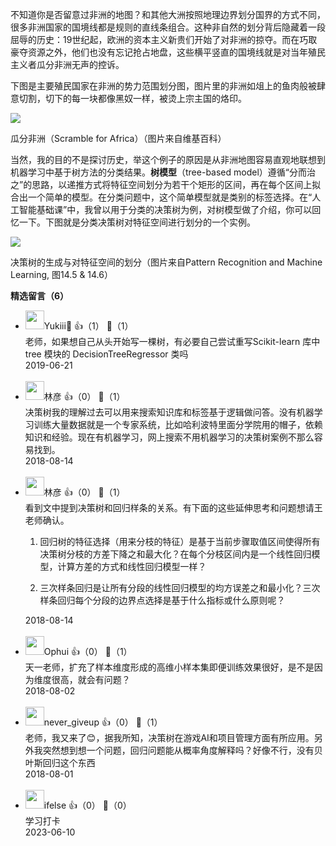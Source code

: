 不知道你是否留意过非洲的地图？和其他大洲按照地理边界划分国界的方式不同，很多非洲国家的国境线都是规则的直线条组合。这种非自然的划分背后隐藏着一段屈辱的历史：19世纪起，欧洲的资本主义新贵们开始了对非洲的掠夺。而在巧取豪夺资源之外，他们也没有忘记抢占地盘，这些横平竖直的国境线就是对当年殖民主义者瓜分非洲无声的控诉。

下图是主要殖民国家在非洲的势力范围划分图，图片里的非洲如俎上的鱼肉般被肆意切割，切下的每一块都像黑奴一样，被烫上宗主国的烙印。

![](https://static001.geekbang.org/resource/image/3c/04/3c362a8d983a7fa659758f764ae95d04.png?wh=1280%2A633)

瓜分非洲（Scramble for Africa）（图片来自维基百科）

当然，我的目的不是探讨历史，举这个例子的原因是从非洲地图容易直观地联想到机器学习中基于树方法的分类结果。**树模型**（tree-based model）遵循“分而治之”的思路，以递推方式将特征空间划分为若干个矩形的区间，再在每个区间上拟合出一个简单的模型。在分类问题中，这个简单模型就是类别的标签选择。在“人工智能基础课”中，我曾以用于分类的决策树为例，对树模型做了介绍，你可以回忆一下。下图就是分类决策树对特征空间进行划分的一个实例。

![](https://static001.geekbang.org/resource/image/3a/9f/3ab09e437a5fcfb642b94f43f021a79f.png?wh=1789%2A718)

决策树的生成与对特征空间的划分（图片来自Pattern Recognition and Machine Learning, 图14.5 &amp; 14.6）
<div><strong>精选留言（6）</strong></div><ul>
<li><img src="https://static001.geekbang.org/account/avatar/00/11/58/a8/fd36dd79.jpg" width="30px"><span>Yukiii🐋</span> 👍（1） 💬（1）<div>老师，如果想自己从头开始写一棵树，有必要自己尝试重写Scikit-learn 库中 tree 模块的 DecisionTreeRegressor 类吗</div>2019-06-21</li><br/><li><img src="https://static001.geekbang.org/account/avatar/00/0f/c1/a7/5e66d331.jpg" width="30px"><span>林彦</span> 👍（0） 💬（1）<div>决策树我的理解过去可以用来搜索知识库和标签基于逻辑做问答。没有机器学习训练大量数据就是一个专家系统，比如哈利波特里面分学院用的帽子，依赖知识和经验。现在有机器学习，网上搜索不用机器学习的决策树案例不那么容易找到。</div>2018-08-14</li><br/><li><img src="https://static001.geekbang.org/account/avatar/00/0f/c1/a7/5e66d331.jpg" width="30px"><span>林彦</span> 👍（0） 💬（1）<div>看到文中提到决策树和回归样条的关系。有下面的这些延伸思考和问题想请王老师确认。

1. 回归树的特征选择（用来分枝的特征）是基于当前步骤取值区间使得所有决策树分枝的方差下降之和最大化？在每个分枝区间内是一个线性回归模型，计算方差的方式和线性回归模型一样？

2. 三次样条回归是让所有分段的线性回归模型的均方误差之和最小化？三次样条回归每个分段的边界点选择是基于什么指标或什么原则呢？</div>2018-08-14</li><br/><li><img src="https://static001.geekbang.org/account/avatar/00/11/87/86/6dc4ffaf.jpg" width="30px"><span>Ophui</span> 👍（0） 💬（1）<div>天一老师，扩充了样本维度形成的高维小样本集即便训练效果很好，是不是因为维度很高，就会有问题？</div>2018-08-02</li><br/><li><img src="" width="30px"><span>never_giveup</span> 👍（0） 💬（1）<div>老师，我又来了😊，据我所知，决策树在游戏AI和项目管理方面有所应用。另外我突然想到想一个问题，回归问题能从概率角度解释吗？好像不行，没有贝叶斯回归这个东西</div>2018-08-01</li><br/><li><img src="https://static001.geekbang.org/account/avatar/00/26/eb/d7/90391376.jpg" width="30px"><span>ifelse</span> 👍（0） 💬（0）<div>学习打卡</div>2023-06-10</li><br/>
</ul>